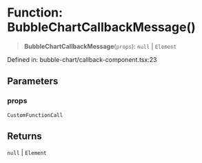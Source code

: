 # Function: BubbleChartCallbackMessage()

> **BubbleChartCallbackMessage**(`props`): `null` \| `Element`

Defined in: bubble-chart/callback-component.tsx:23

## Parameters

### props

`CustomFunctionCall`

## Returns

`null` \| `Element`
